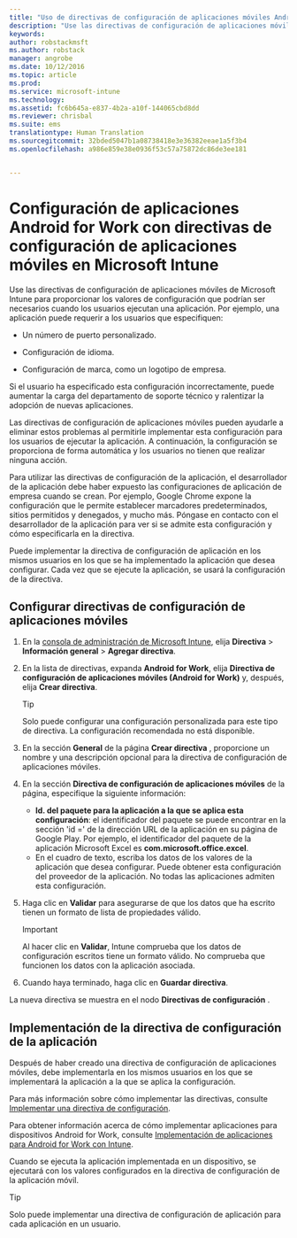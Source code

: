 ```yaml
---
title: "Uso de directivas de configuración de aplicaciones móviles Android for Work | Microsoft Intune"
description: "Use las directivas de configuración de aplicaciones móviles de Intune para proporcionar los valores de configuración que podrían ser necesarios cuando los usuarios ejecutan una aplicación Android for Work."
keywords: 
author: robstackmsft
ms.author: robstack
manager: angrobe
ms.date: 10/12/2016
ms.topic: article
ms.prod: 
ms.service: microsoft-intune
ms.technology: 
ms.assetid: fc6b645a-e837-4b2a-a10f-144065cbd8dd
ms.reviewer: chrisbal
ms.suite: ems
translationtype: Human Translation
ms.sourcegitcommit: 32bded5047b1a08738418e3e36382eeae1a5f3b4
ms.openlocfilehash: a986e859e38e0936f53c57a75872dc86de3ee181


---
```


# Configuración de aplicaciones Android for Work con directivas de configuración de aplicaciones móviles en Microsoft Intune
Use las directivas de configuración de aplicaciones móviles de Microsoft Intune para proporcionar los valores de configuración que podrían ser necesarios cuando los usuarios ejecutan una aplicación. Por ejemplo, una aplicación puede requerir a los usuarios que especifiquen:

-   Un número de puerto personalizado.

-   Configuración de idioma.

-   Configuración de marca, como un logotipo de empresa.

Si el usuario ha especificado esta configuración incorrectamente, puede aumentar la carga del departamento de soporte técnico y ralentizar la adopción de nuevas aplicaciones.

Las directivas de configuración de aplicaciones móviles pueden ayudarle a eliminar estos problemas al permitirle implementar esta configuración para los usuarios de ejecutar la aplicación. A continuación, la configuración se proporciona de forma automática y los usuarios no tienen que realizar ninguna acción.

Para utilizar las directivas de configuración de la aplicación, el desarrollador de la aplicación debe haber expuesto las configuraciones de aplicación de empresa cuando se crean. Por ejemplo, Google Chrome expone la configuración que le permite establecer marcadores predeterminados, sitios permitidos y denegados, y mucho más. Póngase en contacto con el desarrollador de la aplicación para ver si se admite esta configuración y cómo especificarla en la directiva.

Puede implementar la directiva de configuración de aplicación en los mismos usuarios en los que se ha implementado la aplicación que desea configurar. Cada vez que se ejecute la aplicación, se usará la configuración de la directiva.

## Configurar directivas de configuración de aplicaciones móviles

1.  En la [consola de administración de Microsoft Intune](https://manage.microsoft.com), elija **Directiva** &gt; **Información general** &gt; **Agregar directiva**.

2.  En la lista de directivas, expanda **Android for Work**, elija **Directiva de configuración de aplicaciones móviles (Android for Work)** y, después, elija **Crear directiva**.

    > [!TIP]
    > Solo puede configurar una configuración personalizada para este tipo de directiva. La configuración recomendada no está disponible.

3.  En la sección **General** de la página **Crear directiva** , proporcione un nombre y una descripción opcional para la directiva de configuración de aplicaciones móviles.

4. En la sección **Directiva de configuración de aplicaciones móviles** de la página, especifique la siguiente información:
    - **Id. del paquete para la aplicación a la que se aplica esta configuración**: el identificador del paquete se puede encontrar en la sección 'id =' de la dirección URL de la aplicación en su página de Google Play. Por ejemplo, el identificador del paquete de la aplicación Microsoft Excel es **com.microsoft.office.excel**.
    - En el cuadro de texto, escriba los datos de los valores de la aplicación que desea configurar. Puede obtener esta configuración del proveedor de la aplicación. No todas las aplicaciones admiten esta configuración.
5.  Haga clic en **Validar** para asegurarse de que los datos que ha escrito tienen un formato de lista de propiedades válido.

    > [!IMPORTANT]
    > Al hacer clic en **Validar**, Intune comprueba que los datos de configuración escritos tiene un formato válido. No comprueba que funcionen los datos con la aplicación asociada.

6.  Cuando haya terminado, haga clic en **Guardar directiva**.

La nueva directiva se muestra en el nodo **Directivas de configuración** .


## Implementación de la directiva de configuración de la aplicación
Después de haber creado una directiva de configuración de aplicaciones móviles, debe implementarla en los mismos usuarios en los que se implementará la aplicación a la que se aplica la configuración.

Para más información sobre cómo implementar las directivas, consulte [Implementar una directiva de configuración](/intune/deploy-use/manage-settings-and-features-on-your-devices-with-microsoft-intune-policies#deploy-a-configuration-policy).

Para obtener información acerca de cómo implementar aplicaciones para dispositivos Android for Work, consulte [Implementación de aplicaciones para Android for Work con Intune](android-for-work-apps.md).

Cuando se ejecuta la aplicación implementada en un dispositivo, se ejecutará con los valores configurados en la directiva de configuración de la aplicación móvil.

> [!TIP]
> Solo puede implementar una directiva de configuración de aplicación para cada aplicación en un usuario.







<!--HONumber=Oct16_HO2-->


